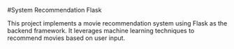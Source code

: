 #System Recommendation Flask

This project implements a movie recommendation system using Flask as the backend framework. It leverages machine learning techniques to recommend movies based on user input.
